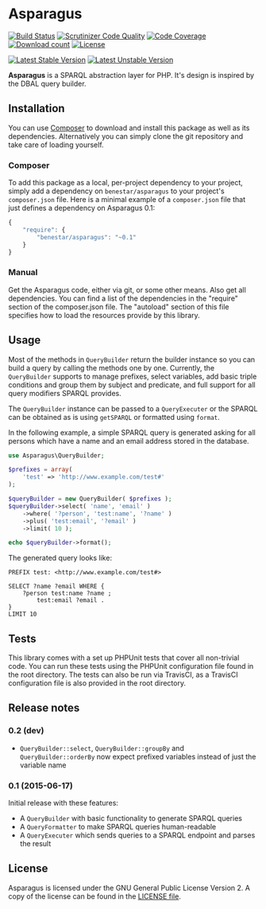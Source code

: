 # Asparagus

[![Build Status](https://secure.travis-ci.org/Benestar/asparagus.png?branch=master)](http://travis-ci.org/Benestar/asparagus)
[![Scrutinizer Code Quality](https://scrutinizer-ci.com/g/Benestar/asparagus/badges/quality-score.png?b=master)](https://scrutinizer-ci.com/g/Benestar/asparagus/?branch=master)
[![Code Coverage](https://scrutinizer-ci.com/g/Benestar/asparagus/badges/coverage.png?b=master)](https://scrutinizer-ci.com/g/Benestar/asparagus/?branch=master)
[![Download count](https://poser.pugx.org/benestar/asparagus/d/total.png)](https://packagist.org/packages/benestar/asparagus)
[![License](https://poser.pugx.org/benestar/asparagus/license.svg)](https://packagist.org/packages/benestar/asparagus)

[![Latest Stable Version](https://poser.pugx.org/benestar/asparagus/version.png)](https://packagist.org/packages/benestar/asparagus)
[![Latest Unstable Version](https://poser.pugx.org/benestar/asparagus/v/unstable.svg)](//packagist.org/packages/benestar/asparagus)

**Asparagus** is a SPARQL abstraction layer for PHP. It's design is inspired
by the DBAL query builder.

## Installation

You can use [Composer](http://getcomposer.org/) to download and install
this package as well as its dependencies. Alternatively you can simply clone
the git repository and take care of loading yourself.

### Composer

To add this package as a local, per-project dependency to your project, simply add a
dependency on `benestar/asparagus` to your project's `composer.json` file.
Here is a minimal example of a `composer.json` file that just defines a dependency on
Asparagus 0.1:

```js
{
    "require": {
        "benestar/asparagus": "~0.1"
    }
}
```

### Manual

Get the Asparagus code, either via git, or some other means. Also get all dependencies.
You can find a list of the dependencies in the "require" section of the composer.json file.
The "autoload" section of this file specifies how to load the resources provide by this library.

## Usage

Most of the methods in `QueryBuilder` return the builder instance so you can build a query
by calling the methods one by one. Currently, the `QueryBuilder` supports to manage prefixes,
select variables, add basic triple conditions and group them by subject and predicate, and
full support for all query modifiers SPARQL provides.

The `QueryBuilder` instance can be passed to a `QueryExecuter` or the SPARQL can be obtained
as is using `getSPARQL` or formatted using `format`.

In the following example, a simple SPARQL query is generated asking for all persons which
have a name and an email address stored in the database.

```php
use Asparagus\QueryBuilder;

$prefixes = array(
	'test' => 'http://www.example.com/test#'
);

$queryBuilder = new QueryBuilder( $prefixes );
$queryBuilder->select( 'name', 'email' )
	->where( '?person', 'test:name', '?name' )
	->plus( 'test:email', '?email' )
	->limit( 10 );

echo $queryBuilder->format();
```

The generated query looks like:

```sparql
PREFIX test: <http://www.example.com/test#>

SELECT ?name ?email WHERE {
	?person test:name ?name ;
		test:email ?email .
}
LIMIT 10
```

## Tests

This library comes with a set up PHPUnit tests that cover all non-trivial code. You can run these
tests using the PHPUnit configuration file found in the root directory. The tests can also be run
via TravisCI, as a TravisCI configuration file is also provided in the root directory.

## Release notes

### 0.2 (dev)

* `QueryBuilder::select`, `QueryBuilder::groupBy` and `QueryBuilder::orderBy`
  now expect prefixed variables instead of just the variable name

### 0.1 (2015-06-17)

Initial release with these features:

* A `QueryBuilder` with basic functionality to generate SPARQL queries
* A `QueryFormatter` to make SPARQL queries human-readable
* A `QueryExecuter` which sends queries to a SPARQL endpoint and parses the result

## License

Asparagus is licensed under the GNU General Public License Version 2. A copy of the license can be found in the [LICENSE file](LICENSE).
